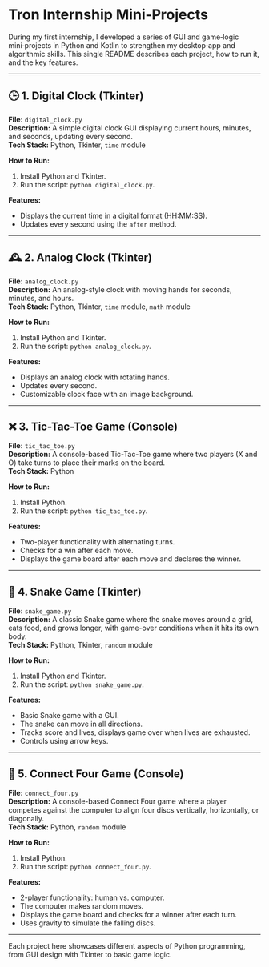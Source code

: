 # Tron Internship Mini‑Projects

During my first internship, I developed a series of GUI and game‑logic mini‑projects in Python and Kotlin to strengthen my desktop‐app and algorithmic skills. This single README describes each project, how to run it, and the key features.

---

## 🕒 1. Digital Clock (Tkinter)

**File:** `digital_clock.py`  
**Description:** A simple digital clock GUI displaying current hours, minutes, and seconds, updating every second.  
**Tech Stack:** Python, Tkinter, `time` module  

**How to Run:**
1. Install Python and Tkinter.
2. Run the script: `python digital_clock.py`.

**Features:**
- Displays the current time in a digital format (HH:MM:SS).
- Updates every second using the `after` method.

---

## 🕰️ 2. Analog Clock (Tkinter)

**File:** `analog_clock.py`  
**Description:** An analog-style clock with moving hands for seconds, minutes, and hours.  
**Tech Stack:** Python, Tkinter, `time` module, `math` module  

**How to Run:**
1. Install Python and Tkinter.
2. Run the script: `python analog_clock.py`.

**Features:**
- Displays an analog clock with rotating hands.
- Updates every second.
- Customizable clock face with an image background.

---

## ❌ 3. Tic-Tac-Toe Game (Console)

**File:** `tic_tac_toe.py`  
**Description:** A console-based Tic-Tac-Toe game where two players (X and O) take turns to place their marks on the board.  
**Tech Stack:** Python  

**How to Run:**
1. Install Python.
2. Run the script: `python tic_tac_toe.py`.

**Features:**
- Two-player functionality with alternating turns.
- Checks for a win after each move.
- Displays the game board after each move and declares the winner.

---

## 🐍 4. Snake Game (Tkinter)

**File:** `snake_game.py`  
**Description:** A classic Snake game where the snake moves around a grid, eats food, and grows longer, with game-over conditions when it hits its own body.  
**Tech Stack:** Python, Tkinter, `random` module  

**How to Run:**
1. Install Python and Tkinter.
2. Run the script: `python snake_game.py`.

**Features:**
- Basic Snake game with a GUI.
- The snake can move in all directions.
- Tracks score and lives, displays game over when lives are exhausted.
- Controls using arrow keys.

---

## 🔴 5. Connect Four Game (Console)

**File:** `connect_four.py`  
**Description:** A console-based Connect Four game where a player competes against the computer to align four discs vertically, horizontally, or diagonally.  
**Tech Stack:** Python, `random` module  

**How to Run:**
1. Install Python.
2. Run the script: `python connect_four.py`.

**Features:**
- 2-player functionality: human vs. computer.
- The computer makes random moves.
- Displays the game board and checks for a winner after each turn.
- Uses gravity to simulate the falling discs.

---

Each project here showcases different aspects of Python programming, from GUI design with Tkinter to basic game logic.
